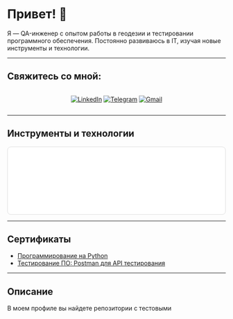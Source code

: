 # Привет! 👋

Я — QA-инженер с опытом работы в геодезии и тестировании программного обеспечения. Постоянно развиваюсь в IT, изучая новые инструменты и технологии.

---

## Свяжитесь со мной:

<div style="display: flex; align-items: center; justify-content: center; gap: 10px;">

[![LinkedIn](https://img.shields.io/badge/-LinkedIn-090909?style=for-the-badge&logo=linkedin&logoColor=007BB6)](https://www.linkedin.com/in/wannatoqa/)
[![Telegram](https://img.shields.io/badge/-Telegram-090909?style=for-the-badge&logo=telegram&logoColor=27A0D9)](https://t.me/romalik)
[![Gmail](https://img.shields.io/badge/-Gmail-090909?style=for-the-badge&logo=gmail&logoColor=EA4335)](mailto:romaliku@gmail.com)

</div>

---

## Инструменты и технологии

<div style="display: flex; justify-content: center; align-items: center; flex-wrap: wrap; gap: 15px; background-color: #ffffff; border: 1px solid #ddd; border-radius: 8px; padding: 20px;">

  <img src="ICONS/python.png" alt="Python" width="50" height="50">
  <img src="ICONS/postman.png" alt="Postman" width="50" height="50">
   <img src="ICONS/qase.png" alt="Qase" width="50" height="50">
  <img src="ICONS/charles.png" alt="Charles Proxy" width="50" height="50">
  <img src="ICONS/androidstudio.png" alt="Android Studio" width="50" height="50">
  <img src="ICONS/xampp.png" alt="XAMPP" width="50" height="50">
  <img src="ICONS/leica.png" alt="Leica Captivate" width="50" height="50">
  <img src="ICONS/pycharm.png" alt="PyCharm" width="50" height="50">
  <img src="ICONS/jira.png" alt="JIRA" width="50" height="50">

</div>

---

## Сертификаты

- [Программирование на Python](https://stepik.org/cert/2506692?lang=en)
- [Тестирование ПО: Postman для API тестирования](https://stepik.org/cert/2213124?lang=en)

---

## Описание

В моем профиле вы найдете репозитории с тестовыми
